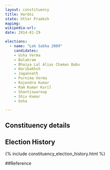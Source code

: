 ```yaml
---
layout: constituency
title: Hardoi
state: Uttar Pradesh
mapimg: 
wikipedia-url: 
date: 2014-01-29

elections: 
  - name: "Lok Sabha 2009"
    candidates: 
    - Usha Verma 
    - Balakram 
    - Bhaiya Lal Alias Chaman Babu 
    - Haribakhsh 
    - Jagannath 
    - Purnima Verma 
    - Rajendra Kumar 
    - Ram Kumar Kuril 
    - Shantiswaroop 
    - Shiv Kumar 
    - Usha 

---
```

## Constituency details


## Election History
{% include constituency_election_history.html %}

##Reference
